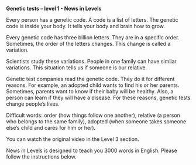 <p><strong>Genetic tests – level 1 - News in Levels</strong></p>
<p>Every person has a genetic code. A code is a list of letters. The genetic code is inside your body. It tells your body and brain how to grow.</p>
<p>Every genetic code has three billion letters. They are in a specific order. Sometimes, the order of the letters changes. This change is called a variation.</p>
<p>Scientists study these variations. People in one family can have similar variations. This situation tells us if someone is our relative.</p>
<p>Genetic test companies read the genetic code. They do it for different reasons. For example, an adopted child wants to find his or her parents. Sometimes, parents want to know if their baby will be healthy. Also, a person can learn if they will have a disease. For these reasons, genetic tests change people’s lives.</p>
<p>Difficult words: order (how things follow one another), relative (a person who belongs to the same family), adopted (when someone takes someone else’s child and cares for him or her).</p>
<p>You can watch the original video in the Level 3 section.</p>
<p>News in Levels is designed to teach you 3000 words in English. Please follow the instructions
below.</p>
